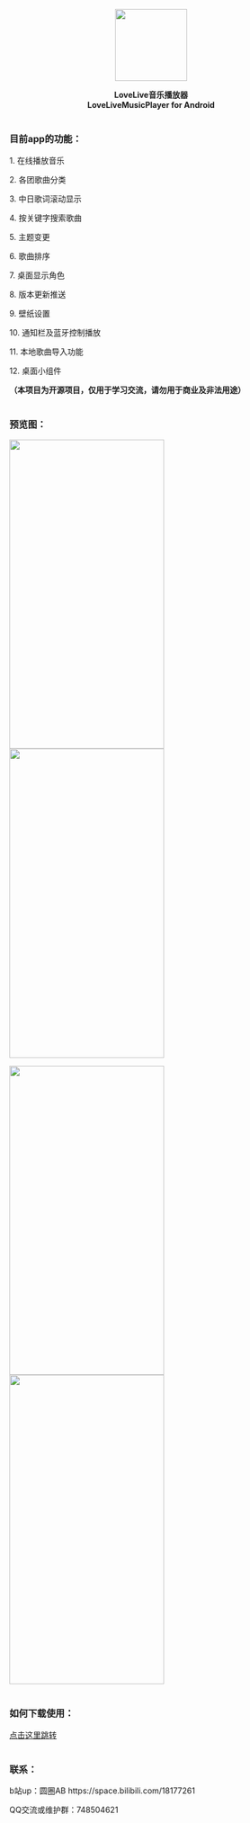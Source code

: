 

<p align="center">
  <img width="128" height="128" src="https://user-images.githubusercontent.com/12729772/200043600-d5977a01-36dd-462e-a0a9-85cf561b1009.png">
</p>

<div align="center"><b>LoveLive音乐播放器 </b></div>
<div align="center"><b>LoveLiveMusicPlayer for Android</b></div>

#
### 目前app的功能：
<p align="start">1. 在线播放音乐</p>
<p align="start">2. 各团歌曲分类</p>
<p align="start">3. 中日歌词滚动显示</p>
<p align="start">4. 按关键字搜索歌曲</p>
<p align="start">5. 主题变更</p>
<p align="start">6. 歌曲排序</p>
<p align="start">7. 桌面显示角色</p>
<p align="start">8. 版本更新推送</p>
<p align="start">9. 壁纸设置</p>
<p align="start">10. 通知栏及蓝牙控制播放</p>
<p align="start">11. 本地歌曲导入功能</p>
<p align="start">12. 桌面小组件</p>

**（本项目为开源项目，仅用于学习交流，请勿用于商业及非法用途）**

#
### 预览图：
<p align="start">
  <img width="275" height="550" src="https://user-images.githubusercontent.com/12729772/216498790-1652be16-47d2-4d69-9157-257ea7bb7d1a.png">
  <img width="275" height="550" src="https://user-images.githubusercontent.com/12729772/216499174-680550fd-1f4a-4f88-ab66-1441776a9c16.png">
</p>

<p align="start">
  <img width="275" height="550" src="https://user-images.githubusercontent.com/12729772/216499250-78d6e09b-a78a-4e74-9d83-f058f9a2cb92.png">
  <img width="275" height="550" src="https://user-images.githubusercontent.com/12729772/216499256-2994ea6c-ddbd-4086-9e32-f13fff460b8e.png">
</p>


#
### 如何下载使用：
[点击这里跳转](https://github.com/Banlap/LoveLiveMusicApp/releases)

#
### 联系：
<p align="start">b站up：圆圈AB https://space.bilibili.com/18177261</p>
<p align="start">QQ交流或维护群：748504621</p>

